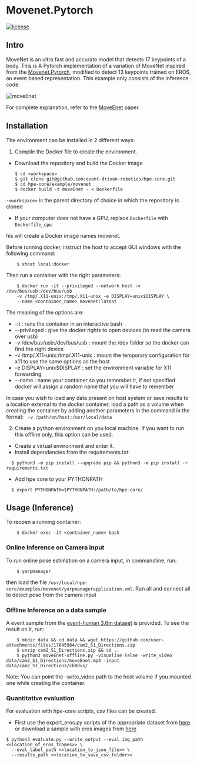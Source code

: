 # Movenet.Pytorch

[![license](https://img.shields.io/github/license/mashape/apistatus.svg?maxAge=2592000)](https://github.com/fire717/Fire/blob/main/LICENSE)

## Intro

MoveNet is an ultra fast and accurate model that detects 17 keypoints of a body.
This is A Pytorch implementation of a variation of MoveNet inspired from the [Movenet.Pytorch](https://github.com/fire717/movenet.pytorch), modified to detect 13 keypoints trained on EROS, an event based representation. This example only consists of the inference code.

![moveEnet](https://github.com/user-attachments/assets/9ea56f92-a22a-4202-8340-1a0a6faeec73)

For complete explanation, refer to the [MoveEnet](https://openaccess.thecvf.com/content/CVPR2023W/EventVision/papers/Goyal_MoveEnet_Online_High-Frequency_Human_Pose_Estimation_With_an_Event_Camera_CVPRW_2023_paper.pdf) paper.

## Installation

The environment can be installed in 2 different ways:

1. Compile the Docker file to create the environment.

- Download the repository and build the Docker image
    ```shell
    $ cd <workspace>
    $ git clone git@github.com:event-driven-robotics/hpe-core.git
    $ cd hpe-core/example/movenet
    $ docker build -t moveEnet - < Dockerfile
    ```
-`<workspace>` is the parent directory of choice in which the repository is cloned
- If your computer does not have a GPU, replace `Dockerfile` with `Dockerfile_cpu` 

his will create a Docker image names movenet. 

Before running docker, instruct the host to accept GUI windows with the following command:
    
```shell
    $ xhost local:docker
```

Then run a container with the right parameters:

```shell
    $ docker run -it --privileged --network host -v /dev/bus/usb:/dev/bus/usb 
    -v /tmp/.X11-unix:/tmp/.X11-unix -e DISPLAY=unix$DISPLAY \
    --name <container_name> movenet:latest
```

The meaning of the options are:
* -it : runs the container in an interactive bash
* --privileged : give the docker rights to open devices (to read the camera over usb)
* -v /dev/bus/usb:/dev/bus/usb : mount the /dev folder so the docker can find the right device
* -v /tmp/.X11-unix:/tmp/.X11-unix : mount the temporary configuration for x11 to use the same options as the host
* -e DISPLAY=unix$DISPLAY : set the environment variable for X11 forwarding
* --name : name your container so you remember it, if not specified docker will assign a random name that you will have to remember

In case you wish to load any data present on host system or save results to a location external to the docker container, load a path as a volume when creating the container by adding another parameters in the command in the format: `
-v /path/on/host:/usr/local/data`

2. Create a python environment on you local machine. 
If you want to run this offline only, this option can be used. 
 - Create a virtual environment and enter it.
 - Install dependencies from the requirements.txt:

```shell
  $ python3 -m pip install --upgrade pip && python3 -m pip install -r requirements.txt
```
 - Add hpe core to your PYTHONPATH
```shell
  $ export PYTHONPATH=$PYTHONPATH:/path/to/hpe-core/
```
## Usage (Inference)

To reopen a running container: 
```shell
    $ docker exec -it <container_name> bash
  ```

### Online Inference on Camera input
To run online pose estimation on a camera input, in commandline, run:  
```shell
    $ yarpmanager
  ```

then load the file `/usr/local/hpe-core/examples/movenet/yarpmanagerapplication.xml`. Run all and connect all to detect pose from the camera input

### Offline Inference on a data sample

A event sample from the [event-human 3.6m dataset](https://zenodo.org/records/7842598) is provided. To see the result on it, run: 

```shell
    $ mkdir data && cd data && wget https://github.com/user-attachments/files/17645984/cam2_S1_Directions.zip
    $ unzip cam2_S1_Directions.zip && cd ..
    $ python3 moveEnet-offline.py -visualise False -write_video data/cam2_S1_Directions/moveEnet.mp4 -input data/cam2_S1_Directions/ch0dvs/
```
Note: You can point the -write_video path to the host volume if you mounted one while creating the container.

### Quantitative evaluation

For evaluation with hpe-core scripts, csv files can be created. 
- First use the export_eros.py scripts of the appropriate dataset from [here](https://github.com/event-driven-robotics/hpe-core/tree/moveEnet_offline/datasets)
  or download a sample with eros images from [here](https://github.com/event-driven-robotics/hpe-core/issues/115)
  
```shell
$ python3 evaluate.py --write_output --eval_img_path <<location_of_eros_frames>> \
  --eval_label_path <<location_to_json_file>> \
  --results_path <<location_to_save_csv_folder>>
```
